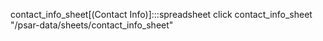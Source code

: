 contact_info_sheet[(Contact Info)]:::spreadsheet
click contact_info_sheet "/psar-data/sheets/contact_info_sheet"
